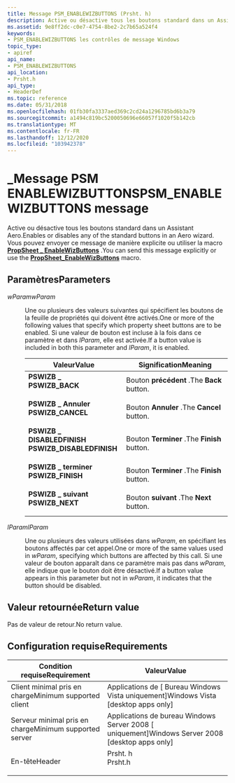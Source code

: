 ```yaml
---
title: Message PSM_ENABLEWIZBUTTONS (Prsht. h)
description: Active ou désactive tous les boutons standard dans un Assistant Aero. Vous pouvez envoyer ce message de manière explicite ou utiliser la \_ macro PropSheet EnableWizButtons.
ms.assetid: 9e8ff2dc-c0e7-4754-8be2-2c7b65a524f4
keywords:
- PSM_ENABLEWIZBUTTONS les contrôles de message Windows
topic_type:
- apiref
api_name:
- PSM_ENABLEWIZBUTTONS
api_location:
- Prsht.h
api_type:
- HeaderDef
ms.topic: reference
ms.date: 05/31/2018
ms.openlocfilehash: 01fb30fa3337aed369c2cd24a1296785bd6b3a79
ms.sourcegitcommit: a1494c819bc5200050696e66057f1020f5b142cb
ms.translationtype: MT
ms.contentlocale: fr-FR
ms.lasthandoff: 12/12/2020
ms.locfileid: "103942378"
---
```

# <a name="psm_enablewizbuttons-message"></a><span data-ttu-id="a635a-105">\_Message PSM ENABLEWIZBUTTONS</span><span class="sxs-lookup"><span data-stu-id="a635a-105">PSM\_ENABLEWIZBUTTONS message</span></span>

<span data-ttu-id="a635a-106">Active ou désactive tous les boutons standard dans un Assistant Aero.</span><span class="sxs-lookup"><span data-stu-id="a635a-106">Enables or disables any of the standard buttons in an Aero wizard.</span></span> <span data-ttu-id="a635a-107">Vous pouvez envoyer ce message de manière explicite ou utiliser la macro [**PropSheet \_ EnableWizButtons**](/windows/desktop/api/Prsht/nf-prsht-propsheet_enablewizbuttons) .</span><span class="sxs-lookup"><span data-stu-id="a635a-107">You can send this message explicitly or use the [**PropSheet\_EnableWizButtons**](/windows/desktop/api/Prsht/nf-prsht-propsheet_enablewizbuttons) macro.</span></span>

## <a name="parameters"></a><span data-ttu-id="a635a-108">Paramètres</span><span class="sxs-lookup"><span data-stu-id="a635a-108">Parameters</span></span>

<dl> <dt>

<span data-ttu-id="a635a-109">*wParam*</span><span class="sxs-lookup"><span data-stu-id="a635a-109">*wParam*</span></span> 
</dt> <dd>

<span data-ttu-id="a635a-110">Une ou plusieurs des valeurs suivantes qui spécifient les boutons de la feuille de propriétés qui doivent être activés.</span><span class="sxs-lookup"><span data-stu-id="a635a-110">One or more of the following values that specify which property sheet buttons are to be enabled.</span></span> <span data-ttu-id="a635a-111">Si une valeur de bouton est incluse à la fois dans ce paramètre et dans *lParam*, elle est activée.</span><span class="sxs-lookup"><span data-stu-id="a635a-111">If a button value is included in both this parameter and *lParam*, it is enabled.</span></span>



| <span data-ttu-id="a635a-112">Valeur</span><span class="sxs-lookup"><span data-stu-id="a635a-112">Value</span></span>                                                                                                                                                                                 | <span data-ttu-id="a635a-113">Signification</span><span class="sxs-lookup"><span data-stu-id="a635a-113">Meaning</span></span>                           |
|---------------------------------------------------------------------------------------------------------------------------------------------------------------------------------------|-----------------------------------|
| <span id="PSWIZB_BACK"></span><span id="pswizb_back"></span><dl> <span data-ttu-id="a635a-114"><dt>**PSWIZB \_**</dt></span><span class="sxs-lookup"><span data-stu-id="a635a-114"><dt>**PSWIZB\_BACK**</dt></span></span> </dl>                               | <span data-ttu-id="a635a-115">Bouton **précédent** .</span><span class="sxs-lookup"><span data-stu-id="a635a-115">The **Back** button.</span></span><br/>   |
| <span id="PSWIZB_CANCEL"></span><span id="pswizb_cancel"></span><dl> <span data-ttu-id="a635a-116"><dt>**PSWIZB \_ Annuler**</dt></span><span class="sxs-lookup"><span data-stu-id="a635a-116"><dt>**PSWIZB\_CANCEL**</dt></span></span> </dl>                         | <span data-ttu-id="a635a-117">Bouton **Annuler** .</span><span class="sxs-lookup"><span data-stu-id="a635a-117">The **Cancel** button.</span></span><br/> |
| <span id="PSWIZB_DISABLEDFINISH"></span><span id="pswizb_disabledfinish"></span><dl> <span data-ttu-id="a635a-118"><dt>**PSWIZB \_ DISABLEDFINISH**</dt></span><span class="sxs-lookup"><span data-stu-id="a635a-118"><dt>**PSWIZB\_DISABLEDFINISH**</dt></span></span> </dl> | <span data-ttu-id="a635a-119">Bouton **Terminer** .</span><span class="sxs-lookup"><span data-stu-id="a635a-119">The **Finish** button.</span></span><br/> |
| <span id="PSWIZB_FINISH"></span><span id="pswizb_finish"></span><dl> <span data-ttu-id="a635a-120"><dt>**PSWIZB \_ terminer**</dt></span><span class="sxs-lookup"><span data-stu-id="a635a-120"><dt>**PSWIZB\_FINISH**</dt></span></span> </dl>                         | <span data-ttu-id="a635a-121">Bouton **Terminer** .</span><span class="sxs-lookup"><span data-stu-id="a635a-121">The **Finish** button.</span></span><br/> |
| <span id="PSWIZB_NEXT"></span><span id="pswizb_next"></span><dl> <span data-ttu-id="a635a-122"><dt>**PSWIZB \_ suivant**</dt></span><span class="sxs-lookup"><span data-stu-id="a635a-122"><dt>**PSWIZB\_NEXT**</dt></span></span> </dl>                               | <span data-ttu-id="a635a-123">Bouton **suivant** .</span><span class="sxs-lookup"><span data-stu-id="a635a-123">The **Next** button.</span></span><br/>   |



 

</dd> <dt>

<span data-ttu-id="a635a-124">*lParam*</span><span class="sxs-lookup"><span data-stu-id="a635a-124">*lParam*</span></span> 
</dt> <dd>

<span data-ttu-id="a635a-125">Une ou plusieurs des valeurs utilisées dans *wParam*, en spécifiant les boutons affectés par cet appel.</span><span class="sxs-lookup"><span data-stu-id="a635a-125">One or more of the same values used in *wParam*, specifying which buttons are affected by this call.</span></span> <span data-ttu-id="a635a-126">Si une valeur de bouton apparaît dans ce paramètre mais pas dans *wParam*, elle indique que le bouton doit être désactivé.</span><span class="sxs-lookup"><span data-stu-id="a635a-126">If a button value appears in this parameter but not in *wParam*, it indicates that the button should be disabled.</span></span>

</dd> </dl>

## <a name="return-value"></a><span data-ttu-id="a635a-127">Valeur retournée</span><span class="sxs-lookup"><span data-stu-id="a635a-127">Return value</span></span>

<span data-ttu-id="a635a-128">Pas de valeur de retour.</span><span class="sxs-lookup"><span data-stu-id="a635a-128">No return value.</span></span>

## <a name="requirements"></a><span data-ttu-id="a635a-129">Configuration requise</span><span class="sxs-lookup"><span data-stu-id="a635a-129">Requirements</span></span>



| <span data-ttu-id="a635a-130">Condition requise</span><span class="sxs-lookup"><span data-stu-id="a635a-130">Requirement</span></span> | <span data-ttu-id="a635a-131">Valeur</span><span class="sxs-lookup"><span data-stu-id="a635a-131">Value</span></span> |
|-------------------------------------|------------------------------------------------------------------------------------|
| <span data-ttu-id="a635a-132">Client minimal pris en charge</span><span class="sxs-lookup"><span data-stu-id="a635a-132">Minimum supported client</span></span><br/> | <span data-ttu-id="a635a-133">Applications de \[ Bureau Windows Vista uniquement\]</span><span class="sxs-lookup"><span data-stu-id="a635a-133">Windows Vista \[desktop apps only\]</span></span><br/>                                     |
| <span data-ttu-id="a635a-134">Serveur minimal pris en charge</span><span class="sxs-lookup"><span data-stu-id="a635a-134">Minimum supported server</span></span><br/> | <span data-ttu-id="a635a-135">Applications de bureau Windows Server 2008 \[ uniquement\]</span><span class="sxs-lookup"><span data-stu-id="a635a-135">Windows Server 2008 \[desktop apps only\]</span></span><br/>                               |
| <span data-ttu-id="a635a-136">En-tête</span><span class="sxs-lookup"><span data-stu-id="a635a-136">Header</span></span><br/>                   | <dl> <span data-ttu-id="a635a-137"><dt>Prsht. h</dt></span><span class="sxs-lookup"><span data-stu-id="a635a-137"><dt>Prsht.h</dt></span></span> </dl> |



 

 





